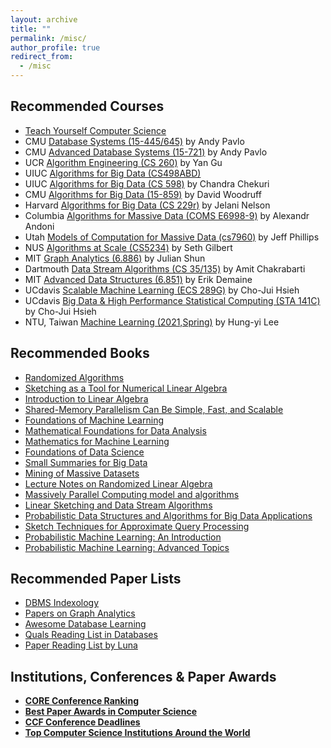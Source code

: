 ```yaml
---
layout: archive
title: ""
permalink: /misc/
author_profile: true
redirect_from:
  - /misc
---
```



## Recommended Courses
- [Teach Yourself Computer Science](https://teachyourselfcs.com)
- CMU [Database Systems (15-445/645)](https://15445.courses.cs.cmu.edu/fall2019/schedule.html) by Andy Pavlo
- CMU [Advanced Database Systems (15-721)](https://15721.courses.cs.cmu.edu/spring2020/schedule.html) by Andy Pavlo
- UCR [Algorithm Engineering (CS 260)](https://www.cs.ucr.edu/~ygu/teaching/algeng/algeng.html) by Yan Gu
- UIUC [Algorithms for Big Data (CS498ABD)](https://courses.engr.illinois.edu/cs498abd/fa2020/)
- UIUC [Algorithms for Big Data (CS 598)](https://courses.engr.illinois.edu/cs598csc/fa2014/) by Chandra Chekuri
- CMU [Algorithms for Big Data (15-859)](http://www.cs.cmu.edu/~dwoodruf/teaching/15859-fall20/index.html) by David Woodruff
- Harvard [Algorithms for Big Data (CS 229r)](http://people.seas.harvard.edu/~minilek/cs229r/fall15/index.html) by Jelani Nelson
- Columbia [Algorithms for Massive Data (COMS E6998-9)](http://www.cs.columbia.edu/~andoni/algoS19/index.html) by Alexandr Andoni
- Utah [Models of Computation for Massive Data (cs7960)](https://www.cs.utah.edu/~jeffp/teaching/cs7960.html) by Jeff Phillips
- NUS [Algorithms at Scale (CS5234)](https://www.comp.nus.edu.sg/~gilbert/CS5234/) by Seth Gilbert
- MIT [Graph Analytics (6.886)](https://people.csail.mit.edu/jshun/6886-s18/) by Julian Shun
- Dartmouth [Data Stream Algorithms (CS 35/135)](https://www.cs.dartmouth.edu/~ac/Teach/CS35-Spring20) by Amit Chakrabarti
- MIT [Advanced Data Structures (6.851)](http://courses.csail.mit.edu/6.851/spring14/) by Erik Demaine
- UCdavis [Scalable Machine Learning (ECS 289G)](http://www.stat.ucdavis.edu/~chohsieh/teaching/ECS289G_Fall2016/main.html) by Cho-Jui Hsieh
- UCdavis [Big Data & High Performance Statistical Computing (STA 141C)](http://www.stat.ucdavis.edu/~chohsieh/teaching/STA141C_Spring2017/main.html) by Cho-Jui Hsieh
- NTU, Taiwan [Machine Learning (2021,Spring)](https://speech.ee.ntu.edu.tw/~hylee/ml/2021-spring.html) by Hung-yi Lee

## Recommended Books
- [Randomized Algorithms](https://www.cambridge.org/core/books/randomized-algorithms/6A3E5CD760B0DDBA3794A100EE2843E8)
- [Sketching as a Tool for Numerical Linear Algebra](http://www.cs.cmu.edu/afs/cs/user/dwoodruf/www/wNow3.pdf)
- [Introduction to Linear Algebra](http://math.mit.edu/~gs/linearalgebra/)
- [Shared-Memory Parallelism Can Be Simple, Fast, and Scalable](http://www.cs.cmu.edu/~jshun/thesis.pdf)
- [Foundations of Machine Learning](https://cs.nyu.edu/~mohri/mlbook/)
- [Mathematical Foundations for Data Analysis](https://mathfordata.github.io)
- [Mathematics for Machine Learning](https://mml-book.com)
- [Foundations of Data Science](http://www.cs.cornell.edu/jeh/book.pdf)
- [Small Summaries for Big Data](http://dimacs.rutgers.edu/~graham/ssbd.html)
- [Mining of Massive Datasets](http://www.mmds.org)
- [Lecture Notes on Randomized Linear Algebra](https://arxiv.org/pdf/1608.04481.pdf)
- [Massively Parallel Computing model and algorithms](https://people.inf.ethz.ch/gmohsen/MPA19/Notes/MPA.pdf)
- [Linear Sketching and Data Stream Algorithms](https://people.cs.umass.edu/~mcgregor/book/book.html)
- [Probabilistic Data Structures and Algorithms for Big Data Applications](https://pdsa.gakhov.com)
- [Sketch Techniques for Approximate Query Processing](http://dimacs.rutgers.edu/~graham/pubs/papers/sk.pdf)
- [Probabilistic Machine Learning: An Introduction](https://probml.github.io/pml-book/book1.html)
- [Probabilistic Machine Learning: Advanced Topics](https://probml.github.io/pml-book/book2.html)

## Recommended Paper Lists
- [DBMS Indexology](https://github.com/yingjunwu/DBMS-Indexology)
- [Papers on Graph Analytics](https://people.csail.mit.edu/jshun/graph.shtml)
- [Awesome Database Learning](https://github.com/pingcap/awesome-database-learning)
- [Quals Reading List in Databases](https://db.cs.washington.edu/internals.html)
- [Paper Reading List by Luna](https://lunadong.com/resources.htm#paper)

## Institutions, Conferences & Paper Awards
- [**CORE Conference Ranking**](http://portal.core.edu.au/conf-ranks/?search=&by=all&source=CORE2021&sort=arank&page=1)
- [**Best Paper Awards in Computer Science**](https://jeffhuang.com/best_paper_awards.html)
- [**CCF Conference Deadlines**](https://ccfddl.github.io)
- [**Top Computer Science Institutions Around the World**](http://csrankings.org)

<!-- ## Conferences of Interest
<iframe src="https://confsearch.ethz.ch/confsearch/faces/pages/staticresults.jsp?query=sigmod%20vldb%20kdd%20icde%20www%20wsdm%20cikm%20edbt%20icdm%20icdt%20cidr%20icml%20NeurIPS%20ijcai%20aaai&sortMode=1&graphicView=0" width="800" height="760" frameborder="0" scrolling="no"></iframe> -->
